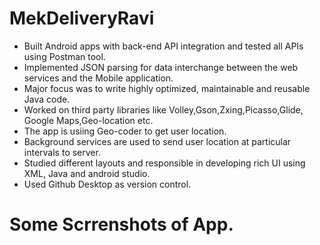 # MekDeliveryRavi

- Built Android apps with back-end API integration and tested all APIs using Postman tool. 
- Implemented JSON parsing for data interchange between the web services and the Mobile application. 
- Major focus was to write highly optimized, maintainable and reusable Java code. 
- Worked on third party libraries like Volley,Gson,Zxing,Picasso,Glide, Google Maps,Geo-location etc. 
- The app is usiing Geo-coder to get user location.
- Background services are used to send user location at particular intervals to server.
- Studied different layouts and responsible in developing rich UI using XML, Java and android studio. 
- Used Github Desktop as version control.

# Some Scrrenshots of App.
